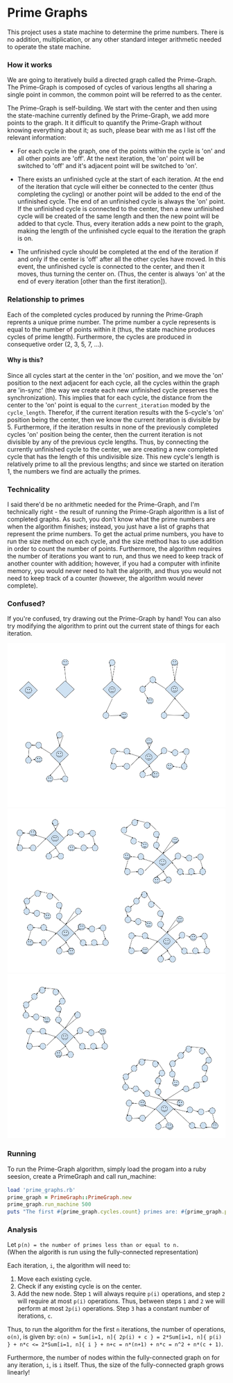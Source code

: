 # Prime Graphs
This project uses a state machine to determine the prime numbers. There is no addition, multiplication, or any other standard integer arithmetic needed to operate the state machine.

### How it works
We are going to iteratively build a directed graph called the Prime-Graph. The Prime-Graph is composed of cycles of various lengths all sharing a single point in common, the common point will be referred to as the center.

The Prime-Graph is self-building. We start with the center and then using the state-machine currently defined by the Prime-Graph, we add more points to the graph. It it difficult to quantify the Prime-Graph without knowing everything about it; as such, please bear with me as I list off the relevant information:

- For each cycle in the graph, one of the points within the cycle is 'on' and all other points are 'off'. At the next iteration, the 'on'  point will be switched to 'off' and it's adjacent point will be switched to 'on'.

- There exists an unfinished cycle at the start of each iteration. At the end of the iteration that cycle will either be connected to the center (thus completing the cycling) or another point will be added to the end of the unfinished cycle. The end of an unfinished cycle is always the 'on' point. If the unfinished cycle is connected to the center, then a new unfinished cycle will be created of the same length and then the new point will be added to that cycle. Thus, every iteration adds a new point to the graph, making the length of the unfinished cycle equal to the iteration the graph is on.

- The unfinished cycle should be completed at the end of the iteration if and only if the center is 'off' after all the other cycles have moved. In this event, the unfinished cycle is connected to the center, and then it moves, thus turning the center on. (Thus, the center is always 'on' at the end of every iteration [other than the first iteration]).

### Relationship to primes
Each of the completed cycles produced by running the Prime-Graph reprents a unique prime number. The prime number a cycle represents is equal to the number of points within it (thus, the state machine produces cycles of prime length). Furthermore, the cycles are produced in consequetive order (2, 3, 5, 7, ...). 

#### Why is this?
Since all cycles start at the center in the 'on' position, and we move the 'on' position to the next adjacent for each cycle, all the cycles within the graph are 'in-sync' (the way we create each new unfinished cycle preserves the synchronization). This implies that for each cycle, the distance from the center to the 'on' point is equal to the `current_iteration` moded by the `cycle_length`. Therefor, if the current iteration results with the 5-cycle's 'on' position being the center, then we know the current iteration is divisible by 5. Furthermore, if the iteration results in none of the previously completed cycles 'on' position being the center, then the current iteration is not divisible by any of the previous cycle lengths. Thus, by connecting the currently unfinished cycle to the center, we are creating a new completed cycle that has the length of this undivisible size. This new cycle's length is relatively prime to all the previous lengths; and since we started on iteration 1, the numbers we find are actually the primes.

### Technicality
I said there'd be no arithmetic needed for the Prime-Graph, and I'm technically right - the result of running the Prime-Graph algorithm is a list of completed graphs. As such, you don't know what the prime numbers are when the algorithm finishes; instead, you just have a list of graphs that represent the prime numbers. To get the actual prime numbers, you have to run the size method on each cycle, and the size method has to use addition in order to count the number of points. Furthermore, the algorithm requires the number of iterations you want to run, and thus we need to keep track of another counter with addition; however, if you had a computer with infinite memory, you would never need to halt the algorith, and thus you would not need to keep track of a counter (however, the algorithm would never complete).

### Confused?
If you're confused, try drawing out the Prime-Graph by hand! You can also try modifying the algorithm to print out the current state of things for each iteration.

![alt text](https://raw.githubusercontent.com/navyhockey56/prime_graphs/master/PrimeGraphProgression.png)
![alt text](https://raw.githubusercontent.com/navyhockey56/prime_graphs/master/PrimeGraphProgression2.png)
![alt text](https://raw.githubusercontent.com/navyhockey56/prime_graphs/master/PrimeGraphProgression3a.png)

### Running
To run the Prime-Graph algorithm, simply load the progam into a ruby seesion, create a PrimeGraph and call run_machine:
```ruby
load 'prime_graphs.rb'
prime_graph = PrimeGraph::PrimeGraph.new
prime_graph.run_machine 500
puts "The first #{prime_graph.cycles.count} primes are: #{prime_graph.primes}"
```

### Analysis
Let `p(n) = the number of primes less than or equal to n.`  
(When the algorith is run using the fully-connected representation)  

Each iteration, `i`, the algorithm will need to:  
1. Move each existing cycle.  
2. Check if any existing cycle is on the center.
3. Add the new node.
Step `1` will always require `p(i)` operations, and step `2` will require at most `p(i)` operations. Thus, between steps `1` and `2` we will perform at most `2p(i)` operations. Step `3` has a constant number of iterations, `c`.

Thus, to run the algorithm for the first `n` iterations, the number of operations, `o(n)`, is given by:
`o(n) = Sum[i=1, n]{ 2p(i) + c } = 2*Sum[i=1, n]{ p(i) } + n*c <= 2*Sum[i=1, n]{ i } + n+c = n*(n+1) + n*c = n^2 + n*(c + 1)`.  

Furthermore, the number of nodes within the fully-connected graph on for any iteration, `i`, is `i` itself. Thus, the size of the fully-connected graph grows linearly!


